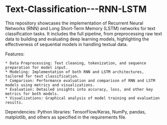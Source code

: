 # Text-Classification---RNN-LSTM
This repository showcases the implementation of Recurrent Neural Networks (RNN) and Long Short-Term Memory (LSTM) networks for text classification tasks. It includes the full pipeline, from preprocessing raw text data to building and evaluating deep learning models, highlighting the effectiveness of sequential models in handling textual data.

Features:

    * Data Preprocessing: Text cleaning, tokenization, and sequence preparation for model input.
    * Modeling: Implementation of both RNN and LSTM architectures, tailored for text classification.
    * Comparison: Performance evaluation and comparison of RNN and LSTM models using metrics and visualizations.
    * Evaluation: Detailed insights into accuracy, loss, and other key metrics for both models.
    * Visualizations: Graphical analysis of model training and evaluation results.

Dependencies:
    Python libraries: TensorFlow/Keras, NumPy, pandas, matplotlib, and others as specified in the requirements file.

